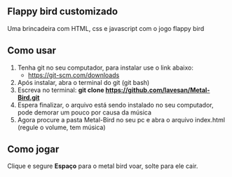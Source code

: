 ## Flappy bird customizado

Uma brincadeira com HTML, css e javascript com o jogo flappy bird

## Como usar

1. Tenha git no seu computador, para instalar use o link abaixo:
    * https://git-scm.com/downloads
2. Após instalar, abra o terminal do git (git bash)
3. Escreva no terminal: **git clone https://github.com/lavesan/Metal-Bird.git**
4. Espera finalizar, o arquivo está sendo instalado no seu computador, pode demorar um pouco por causa da música
5. Agora procure a pasta Metal-Bird no seu pc e abra o arquivo index.html (regule o volume, tem música)

## Como jogar

Clique e segure **Espaço** para o metal bird voar, solte para ele cair.
